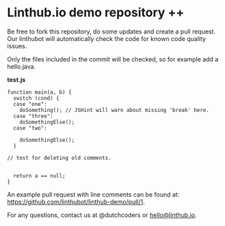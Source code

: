 # Linthub.io demo repository ++

Be free to fork this repository, do some updates and create a pull request. Our linthubot will automatically check the code for known code quality issues.

Only the files included in the commit will be checked, so for example add a hello.java.

**test.js**
```
function main(a, b) {
  switch (cond) {
  case "one":
    doSomething(); // JSHint will warn about missing 'break' here.
  case "three":
    doSomethingElse();
  case "two":
    
    doSomethingElse();
  }
  
// test for deleting old comments. 


  return a == null;
}
```

An example pull request with line comments can be found at: https://github.com/linthubot/linthub-demo/pull/1.

For any questions, contact us at @dutchcoders or hello@linthub.io.
